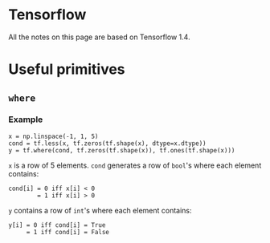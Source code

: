 # Tensorflow

All the notes on this page are based on Tensorflow 1.4.

# Useful primitives

## `where`

### Example

    x = np.linspace(-1, 1, 5)
    cond = tf.less(x, tf.zeros(tf.shape(x), dtype=x.dtype))
    y = tf.where(cond, tf.zeros(tf.shape(x)), tf.ones(tf.shape(x)))


`x` is a row of 5 elements.
`cond` generates a row of `bool`'s where each element contains:

    cond[i] = 0 iff x[i] < 0
            = 1 iff x[i] > 0

`y` contains a row of `int`'s where each element contains:

    y[i] = 0 iff cond[i] = True
         = 1 iff cond[i] = False

